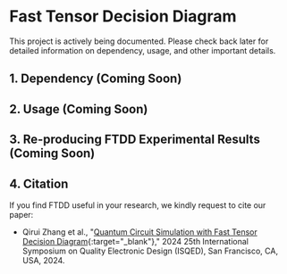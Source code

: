 # Fast Tensor Decision Diagram

This project is actively being documented. Please check back later for detailed information on dependency, usage, and other important details.

## 1. Dependency (Coming Soon)

## 2. Usage (Coming Soon)

## 3. Re-producing FTDD Experimental Results (Coming Soon)

## 4. Citation

If you find FTDD useful in your research, we kindly request to cite our paper:
 - Qirui Zhang et al., "[Quantum Circuit Simulation with Fast Tensor Decision Diagram](https://github.com/QiruiZhang/FTDD){:target="_blank"}," 2024 25th International Symposium on Quality Electronic Design (ISQED), San Francisco, CA, USA, 2024.

